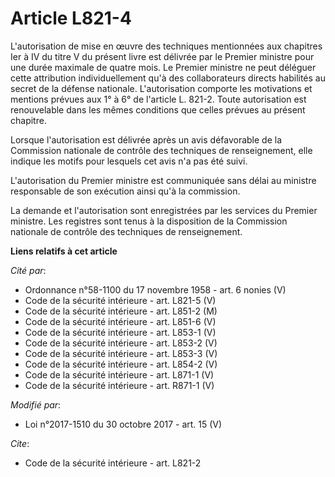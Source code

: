 # Article L821-4

L'autorisation de mise en œuvre des techniques mentionnées aux chapitres Ier à IV du titre V du présent livre est délivrée
par le Premier ministre pour une durée maximale de quatre mois. Le Premier ministre ne peut déléguer cette attribution
individuellement qu'à des collaborateurs directs habilités au secret de la défense nationale. L'autorisation comporte les
motivations et mentions prévues aux 1° à 6° de l'article L. 821-2. Toute autorisation est renouvelable dans les mêmes
conditions que celles prévues au présent chapitre.

Lorsque l'autorisation est délivrée après un avis défavorable de la Commission nationale de contrôle des techniques de
renseignement, elle indique les motifs pour lesquels cet avis n'a pas été suivi.

L'autorisation du Premier ministre est communiquée sans délai au ministre responsable de son exécution ainsi qu'à la
commission.

La demande et l'autorisation sont enregistrées par les services du Premier ministre. Les registres sont tenus à la
disposition de la Commission nationale de contrôle des techniques de renseignement.

**Liens relatifs à cet article**

_Cité par_:

  - Ordonnance n°58-1100 du 17 novembre 1958 - art. 6 nonies (V)
  - Code de la sécurité intérieure - art. L821-5 (V)
  - Code de la sécurité intérieure - art. L851-2 (M)
  - Code de la sécurité intérieure - art. L851-6 (V)
  - Code de la sécurité intérieure - art. L853-1 (V)
  - Code de la sécurité intérieure - art. L853-2 (V)
  - Code de la sécurité intérieure - art. L853-3 (V)
  - Code de la sécurité intérieure - art. L854-2 (V)
  - Code de la sécurité intérieure - art. L871-1 (V)
  - Code de la sécurité intérieure - art. R871-1 (V)

_Modifié par_:

  - Loi n°2017-1510 du 30 octobre 2017 - art. 15 (V)

_Cite_:

  - Code de la sécurité intérieure - art. L821-2
